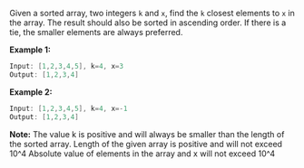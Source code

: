 Given a sorted array, two integers `k` and `x`, find the `k` closest elements to `x` in the array. The result should also be sorted in ascending order. If there is a tie, the smaller elements are always preferred.

**Example 1:**
```java
Input: [1,2,3,4,5], k=4, x=3
Output: [1,2,3,4]
```

**Example 2:**
```java
Input: [1,2,3,4,5], k=4, x=-1
Output: [1,2,3,4]
```

**Note:**
The value k is positive and will always be smaller than the length of the sorted array.
Length of the given array is positive and will not exceed 10^4
Absolute value of elements in the array and x will not exceed 10^4